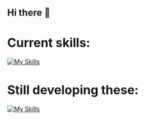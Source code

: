 ## Hi there 👋

# Current skills:
[![My Skills](https://skillicons.dev/icons?i=js,html,css,react,docker,firebase)](https://skillicons.dev)

# Still developing these: 
[![My Skills](https://skillicons.dev/icons?i=typescript,nextjs,nodejs,tailwindcss,mongodb)](https://skillicons.dev)
